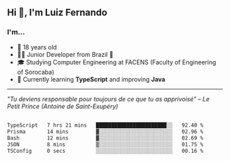<h2>Hi 👋, I'm Luiz Fernando</h2>

### I'm...
* 🤟 18 years old
* 👨‍💻 Junior Developer from Brazil 💚
* 🎓 Studying Computer Engineering at FACENS (Faculty of Engineering of Sorocaba)
* 🔭 Currently learning **TypeScript** and improving **Java**

---

_"Tu deviens responsable pour toujours de ce que tu as apprivoisé" – Le Petit Prince (Antoine de Saint-Exupéry)_

##

<!--START_SECTION:waka-->

```txt
TypeScript   7 hrs 21 mins   ███████████████████████░░   92.40 %
Prisma       14 mins         ▓░░░░░░░░░░░░░░░░░░░░░░░░   02.96 %
Bash         12 mins         ▓░░░░░░░░░░░░░░░░░░░░░░░░   02.69 %
JSON         8 mins          ▒░░░░░░░░░░░░░░░░░░░░░░░░   01.75 %
TSConfig     0 secs          ░░░░░░░░░░░░░░░░░░░░░░░░░   00.16 %
```

<!--END_SECTION:waka-->
